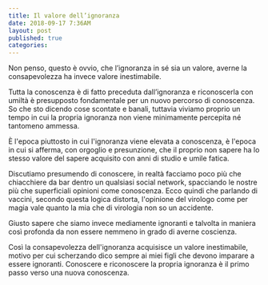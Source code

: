 ```yaml
---
title: Il valore dell’ignoranza
date: 2018-09-17 7:36AM
layout: post
published: true
categories:
---
```


Non penso, questo è ovvio, che l’ignoranza in sé sia un valore, averne la consapevolezza ha invece valore inestimabile.

<!--more-->

Tutta la conoscenza è di fatto preceduta dall’ignoranza e riconoscerla con umiltà è presupposto fondamentale per un nuovo percorso di conoscenza.
So che sto dicendo cose scontate e banali, tuttavia viviamo proprio un tempo in cui la propria ignoranza non viene minimamente percepita né tantomeno ammessa.

È l'epoca piuttosto in cui l'ignoranza viene elevata a conoscenza, è l'epoca in cui si afferma, con orgoglio e presunzione, che il proprio non sapere ha lo stesso valore del sapere acquisito con anni di studio e umile fatica.

Discutiamo presumendo di conoscere, in realtà facciamo poco più che chiacchiere da bar dentro un qualsiasi social network, spacciando le nostre più che superficiali opinioni come conoscenza.
Ecco quindi che parlando di vaccini, secondo questa logica distorta, l'opinione del virologo come per magia vale quanto la mia che di virologia non so un accidente.

Giusto sapere che siamo invece mediamente ignoranti e talvolta in maniera così profonda da non essere nemmeno in grado di averne coscienza.

Così la consapevolezza dell'ignoranza acquisisce un valore inestimabile, motivo per cui scherzando dico sempre ai miei figli che devono imparare a essere ignoranti.
Conoscere e riconoscere la propria ignoranza è il primo passo verso una nuova conoscenza.
